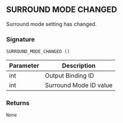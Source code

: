 ## SURROUND MODE CHANGED

Surround mode setting has changed.


### Signature

`SURROUND_MODE_CHANGED ()`


| Parameter | Description |
| --- | --- |
| int | Output Binding ID |
| int | Surround Mode ID value |


### Returns

`None`